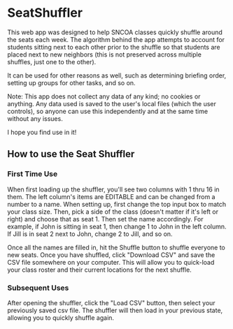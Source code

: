 # SeatShuffler
This web app was designed to help SNCOA classes quickly shuffle around the seats each week.  The algorithm behind the app attempts to account for students sitting next to each other prior to the shuffle so that students are placed next to new neighbors (this is not preserved across multiple shuffles, just one to the other).

It can be used for other reasons as well, such as determining briefing order, setting up groups for other tasks, and so on.  

Note:  This app does not collect any data of any kind; no cookies or anything.  Any data used is saved to the user's local files (which the user controls), so anyone can use this independently and at the same time without any issues.

I hope you find use in it!


## How to use the Seat Shuffler
### First Time Use
When first loading up the shuffler, you'll see two columns with 1 thru 16 in them.  The left column's items are EDITABLE and can be changed from a number to a name.  When setting up, first change the top input box to match your class size. Then, pick a side of the class (doesn't matter if it's left or right) and choose that as seat 1.  Then set the name accordingly. For example, if John is sitting in seat 1, then change 1 to John in the left column.  If Jill is in seat 2 next to John, change 2 to Jill, and so on. 

Once all the names are filled in, hit the Shuffle button to shuffle everyone to new seats.  Once you have shuffled, click "Download CSV" and save the CSV file somewhere on your computer.  This will allow you to quick-load your class roster and their current locations for the next shuffle.

### Subsequent Uses
After opening the shuffler, click the "Load CSV" button, then select your previously saved csv file.  The shuffler will then load in your previous state, allowing you to quickly shuffle again.
